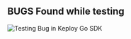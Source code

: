 ## BUGS Found while testing

![Testing Bug in Keploy Go SDK](https://user-images.githubusercontent.com/76481787/226371141-cc279f18-a1d8-46fe-9a3f-9fb4653a096a.png)
